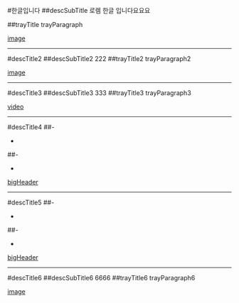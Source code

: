 #한글입니다
##descSubTitle
로렘 한글 입니다요요요

##trayTitle
trayParagraph

[image](mock-0.jpg)

---

#descTitle2
##descSubTitle2
222
##trayTitle2
trayParagraph2

[image](big-0.jpg)

---

#descTitle3
##descSubTitle3
333
##trayTitle3
trayParagraph3

[video](/assets/videos/intro.mp4)

---

#descTitle4
##-

-

##-

-

[bigHeader](dummy-0.jpg)

---

#descTitle5
##-

-

##-

-

[bigHeader](dummy-1.jpg)

---

#descTitle6
##descSubTitle6
6666
##trayTitle6
trayParagraph6

[image](mock-0.jpg)
